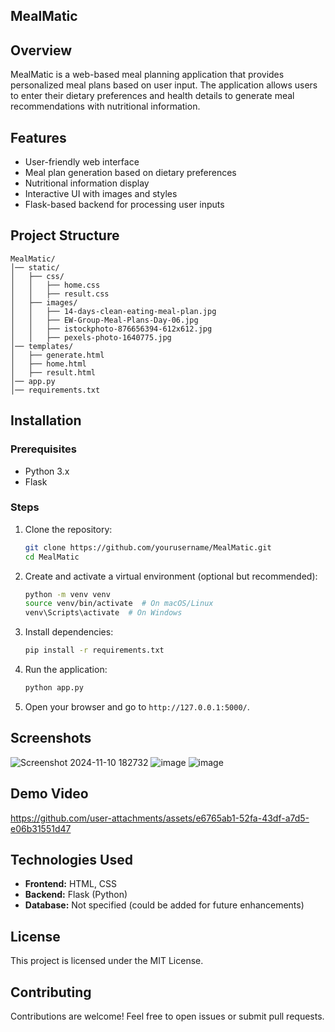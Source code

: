  ## MealMatic

## Overview
MealMatic is a web-based meal planning application that provides personalized meal plans based on user input. The application allows users to enter their dietary preferences and health details to generate meal recommendations with nutritional information.

## Features
- User-friendly web interface
- Meal plan generation based on dietary preferences
- Nutritional information display
- Interactive UI with images and styles
- Flask-based backend for processing user inputs

## Project Structure
```
MealMatic/
│── static/
│   ├── css/
│   │   ├── home.css
│   │   ├── result.css
│   ├── images/
│   │   ├── 14-days-clean-eating-meal-plan.jpg
│   │   ├── EW-Group-Meal-Plans-Day-06.jpg
│   │   ├── istockphoto-876656394-612x612.jpg
│   │   ├── pexels-photo-1640775.jpg
│── templates/
│   ├── generate.html
│   ├── home.html
│   ├── result.html
│── app.py
│── requirements.txt
```

## Installation
### Prerequisites
- Python 3.x
- Flask

### Steps
1. Clone the repository:
   ```sh
   git clone https://github.com/yourusername/MealMatic.git
   cd MealMatic
   ```
2. Create and activate a virtual environment (optional but recommended):
   ```sh
   python -m venv venv
   source venv/bin/activate  # On macOS/Linux
   venv\Scripts\activate  # On Windows
   ```
3. Install dependencies:
   ```sh
   pip install -r requirements.txt
   ```
4. Run the application:
   ```sh
   python app.py
   ```
5. Open your browser and go to `http://127.0.0.1:5000/`.

## Screenshots

![Screenshot 2024-11-10 182732](https://github.com/user-attachments/assets/0391d4e7-08bd-499a-b9ea-d528d3ed9ab0)
![image](https://github.com/user-attachments/assets/90d83add-f426-4d48-8a8d-800465473961)
![image](https://github.com/user-attachments/assets/ddbe7443-bf75-4b84-8dd6-9863428c8eda)

## Demo Video



https://github.com/user-attachments/assets/e6765ab1-52fa-43df-a7d5-e06b31551d47




## Technologies Used
- **Frontend:** HTML, CSS
- **Backend:** Flask (Python)
- **Database:** Not specified (could be added for future enhancements)

## License
This project is licensed under the MIT License.

## Contributing
Contributions are welcome! Feel free to open issues or submit pull requests.


